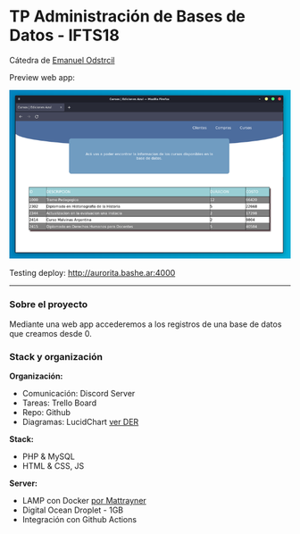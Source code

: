 # TP Administración de Bases de Datos - IFTS18
Cátedra de [Emanuel Odstrcil](https://github.com/alumnosifts18)

Preview web app:

![](./snapshot.png)

Testing deploy: http://aurorita.bashe.ar:4000

---

### Sobre el proyecto
Mediante una web app accederemos a los registros de una base de datos que creamos desde 0.

### Stack y organización

**Organización:**

- Comunicación: Discord Server
- Tareas: Trello Board
- Repo: Github
- Diagramas: LucidChart [ver DER](https://lucid.app/lucidchart/e0468a62-25de-45ef-a166-972ce6dbc599/edit?viewport_loc=-128%2C26%2C2475%2C1159%2C0_0&invitationId=inv_e85e6c55-a173-4fd8-8584-22b2c5883574#)

**Stack:**

- PHP & MySQL
- HTML & CSS, JS

**Server:**

- LAMP con Docker [por Mattrayner](https://github.com/mattrayner/docker-lamp)
- Digital Ocean Droplet - 1GB
- Integración con Github Actions